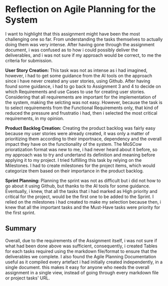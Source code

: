 # Reflection on Agile Planning for the System

I want to highlight that this assignment might have been the most challenging one so far. From understanding the tasks themselves to actually doing them was very intense.
After having gone through the assignment document, i was confused as to how i could possibly deliver the deliverables, and i was not sure if my approach would be correct, to me the criteria for submission.

**User Story Creation:** This task was not as intense as i had imagined, however, i had to get some guidance from the AI tools on the approach since i have never created any user stories, using Github.
After having found some guidance, i had to go back to Assignment 3 and 4 to decide on which Requirements and use Cases to use for creating user stories. Considering that all requirements are important for the implementation of the system, making the selcting was not easy.
However, because the task is to select requirements from the Functional Requirements only, that kind of reduced the pressure and frustratio i had, then i selected the most critical requirements, in my opinion.

**Product Backlog Creation:** Creating the product backlog was fairly easy because my user stories were already created, it was only a matter of prioritizing them according to their importnace, dependency and the overall impact they have on the functionality of the system.
The MoSCow prioratization format was new to me, i had never heard about it before, so my approach was to try and undertand its definition and meaning before applying it to my project.
I tried fulfilling this task by relying on the Milestones. I had to create milestones for the project items, which would categorize them based on their importance in the product backlog.

**Sprint Planning:** Planning the sprint was not as difficult but i did not how to go about it using Github, but thanks to the AI tools for some guidance. Eventually, i knew, that all the tasks that i had marked as High priority and critical for the project, would be the first one to be added to the Sprint.
I relied on the milestones i had created to make my selection because then, i knew that all the important tasks and the Must-Have tasks were priority for the first sprint.

## Summary
Overall, due to the requirements of the Assignment itself, i was not sure if what had been done above was sufficient, consequently, i created Tables for each tasks required using the markdown file/format to ensure that the deliverables we complete.
I also found the Agile Planning Documentation useful as it compiled every artefact i had initially created independently, in a single document. this makes it easy for anyone who needs the overall assignment in a single view, instead of going through every markdown file or project tasks' URL.
